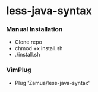 # less-java-syntax

### Manual Installation
- Clone repo
- chmod +x install.sh
- ./install.sh

### VimPlug
- Plug 'Zamua/less-java-syntax'
